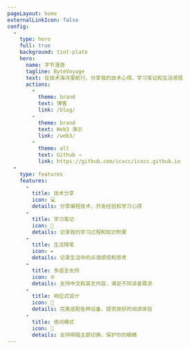 ```yaml
---
pageLayout: home
externalLinkIcon: false
config:
  -
    type: hero
    full: true
    background: tint-plate
    hero:
      name: 字节漫游
      tagline: ByteVoyage
      text: 在技术海洋里航行，分享我的技术心得、学习笔记和生活感悟
      actions:
        -
          theme: brand
          text: 博客
          link: /blog/
        -
          theme: brand
          text: Web3 演示
          link: /web3/
        -
          theme: alt
          text: Github →
          link: https://github.com/icxcc/icxcc.github.io
  -
    type: features
    features:
      -
        title: 技术分享
        icon: 💻
        details: 分享编程技术、开发经验和学习心得
      -
        title: 学习笔记
        icon: 📖
        details: 记录我的学习过程和知识积累
      -
        title: 生活随笔
        icon: ✒️
        details: 记录生活中的点滴感悟和思考
      -
        title: 多语言支持
        icon: 🌐
        details: 支持中文和英文内容，满足不同读者需求
      -
        title: 响应式设计
        icon: 📱
        details: 完美适配各种设备，提供良好的阅读体验
      -
        title: 夜间模式
        icon: 🌙
        details: 支持明暗主题切换，保护你的眼睛
---
```


